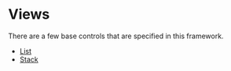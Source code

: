 Views
======

There are a few base controls that are specified in this framework.

- [List](views/List.md)
- [Stack](views/Stack.md)